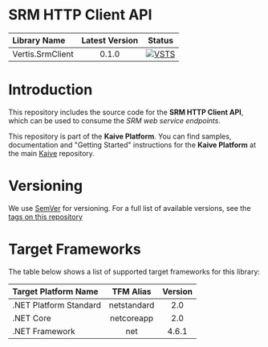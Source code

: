 # SRM HTTP Client API

| Library Name     | Latest Version | Status |
|:-----------------|:--------------:|:------:|
| Vertis.SrmClient |      0.1.0     | [![VSTS](https://img.shields.io/vso/build/vertisnet/62009b64-8b3f-4d27-93c2-95512cf9951f/16.svg)](https://vertisnet.visualstudio.com/Product_Development/_build/index?context=allDefinitions&path=\Kaive&definitionId=16&_a=completed) |

# Introduction

This repository includes the source code for the **SRM HTTP Client API**, which can be used to consume the _SRM web service endpoints_.

This repository is part of the **Kaive Platform**. You can find samples, documentation and "Getting Started" instructions for the **Kaive Platform** at the main [Kaive](https://vertisnet.visualstudio.com/Product_Development/_git/Kaive) repository.

# Versioning

We use [SemVer](http://semver.org/) for versioning. For a full list of available versions, see the [tags on this repository](https://vertisnet.visualstudio.com/Product_Development/_git/Kaive.Extensions.Common/tags)

# Target Frameworks

The table below shows a list of supported target frameworks for this library:

| Target Platform Name   | TFM Alias   | Version |
|:-----------------------|:-----------:|:-------:|
| .NET Platform Standard | netstandard | 2.0     |
| .NET Core              | netcoreapp  | 2.0     |
| .NET Framework         | net         | 4.6.1   |

